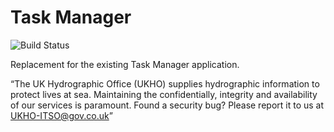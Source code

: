﻿# Task Manager

![Build Status](https://ukhogov.visualstudio.com/Pipelines/_apis/build/status/UKHO.TaskManager.Portal?branchName=main)

Replacement for the existing Task Manager application.

“The UK Hydrographic Office (UKHO) supplies hydrographic information to protect lives at sea. Maintaining the confidentially, integrity and availability of our services is paramount. Found a security bug? Please report it to us at UKHO-ITSO@gov.co.uk”

